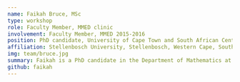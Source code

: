 ```yaml
---
name: Faikah Bruce, MSc
type: workshop
role: Faculty Member, MMED clinic
involvement: Faculty Member, MMED 2015-2016
position: PhD candidate, University of Cape Town and South African Centre for Epidemiological Modelling and Analysis ([SACEMA](http://www.sacema.org/ "SACEMA"))
affiliation: Stellenbosch University, Stellenbosch, Western Cape, South Africa
img: team/bruce.jpg
summary: Faikah is a PhD candidate in the Department of Mathematics at Stellenbosch University. She was an MMED participant in 2011, served as an MMED mentor in 2012-2014, and joined the Workshop Faculty in 2015.
github: faikah
---
```

